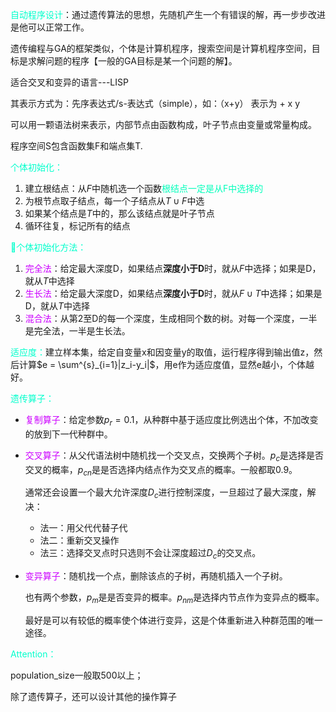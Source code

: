 <font color = #00FFCC>自动程序设计</font>：通过遗传算法的思想，先随机产生一个有错误的解，再一步步改进是他可以正常工作。

遗传编程与GA的框架类似，个体是计算机程序，搜索空间是计算机程序空间，目标是求解问题的程序【一般的GA目标是某一个问题的解】。

适合交叉和变异的语言---LISP	

其表示方式为：先序表达式/s-表达式（simple），如：（x+y） 表示为 + x y 

可以用一颗语法树来表示，内部节点由函数构成，叶子节点由变量或常量构成。

程序空间S包含函数集F和端点集T.

<font color = #00FFCC>个体初始化：</font>

1. 建立根结点：从$F$中随机选一个函数<font color = #00FFBB>根结点一定是从F中选择的</font>
2. 为根节点取子结点，每一个子结点从$T\cup F$中选
3. 如果某个结点是$T$中的，那么该结点就是叶子节点
4. 循环往复，标记所有的结点

<font color = #ooffcc>🎈个体初始化方法：</font>

1. <font color = #cc00ff>完全法</font>：给定最大深度D，如果结点**深度小于D**时，就从$F$中选择；如果是D，就从$T$中选择
2. <font color = #cc00ff>生长法</font>：给定最大深度D，如果结点**深度小于D**时，就从$F\cup T$中选择；如果是D，就从$T$中选择
3. <font color = #cc00ff>混合法</font>：从第2至D的每一个深度，生成相同个数的树。对每一个深度，一半是完全法，一半是生长法。

<font color = #00FFCC>适应度：</font>建立样本集，给定自变量x和因变量y的取值，运行程序得到输出值z，然后计算$e = \sum^{s}_{i=1}|z_i-y_i|$，用e作为适应度值，显然e越小，个体越好。

<font color = #00FFCC>遗传算子：</font>

- <font color = #cc00ff>复制算子</font>：给定参数$p_r=0.1$，从种群中基于适应度比例选出个体，不加改变的放到下一代种群中。

- <font color = #cc00ff>交叉算子</font>：从父代语法树中随机找一个交叉点，交换两个子树。$p_c$是选择是否交叉的概率，$p_{cn}$是是否选择内结点作为交叉点的概率。一般都取0.9。

  通常还会设置一个最大允许深度$D_c$进行控制深度，一旦超过了最大深度，解决：

  	- 法一：用父代代替子代
  	- 法二：重新交叉操作
  	- 法三：选择交叉点时只选则不会让深度超过$D_c$的交叉点。

- <font color = #cc00ff>变异算子</font>：随机找一个点，删除该点的子树，再随机插入一个子树。

  也有两个参数，$p_m$是是否变异的概率。$p_{nm}$是选择内节点作为变异点的概率。

  最好是可以有较低的概率使个体进行变异，这是个体重新进入种群范围的唯一途径。

<font color = #00FFCC>Attention：</font>

population_size一般取500以上；

除了遗传算子，还可以设计其他的操作算子



